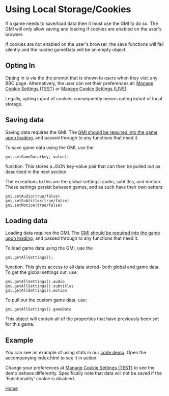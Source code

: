 # Using Local Storage/Cookies

If a game needs to save/load data then it must use the GMI to do so. The GMI will
only allow saving and loading if cookies are enabled on the user's browser.

If cookies are not enabled on the user's browser, the save functions will fail silently and the loaded gameData will be an empty object.

## Opting In

Opting in is via the the prompt that is shown to users when they visit any BBC
page. Alternatively, the user can set their preferences at:
[Manage Cookie Settings (TEST)] or [Manage Cookie Settings (LIVE)].

Legally, opting in/out of cookies consequently means opting in/out of local
storage.

## Saving data

Saving data requires the GMI. The [GMI should be required into the game upon loading](gmi.md#gmi),
and passed through to any functions that need it.

To save game data using the GMI, use the

````
gmi.setGameData(key, value);
````

function. This stores a JSON key-value pair that can then be pulled out as described in the next section.

The exceptions to this are the global settings: audio, subtitles, and motion. These
settings persist between games, and as such have their own setters:

````
gmi.setAudio(true/false)
gmi.setSubtitles(true/false)
gmi.setMotion(true/false)
````


## Loading data

Loading data requires the GMI. The [GMI should be required into the game upon loading](gmi.md#gmi),
and passed through to any functions that need it.

To load game data using the GMI, use the

````
gmi.getAllSettings();
````

function. This gives access to all data stored- both global and game data. To get the
global settings out, use:

````
gmi.getAllSettings().audio
gmi.getAllSettings().subtitles
gmi.getAllSettings().motion
````

To pull out the custom game data, use:
````
gmi.getAllSettings().gameData
````

This object will contain all of the properties that have previously been set for this game.


## Example
You can see an example of using stats in our [code demo](../src/main.js). 
Open the accompanying index.html to see it in action.

Change your preferences at [Manage Cookie Settings (TEST)] to see the demo
behave differently. Specifically note that data will not be saved if the
'Functionality' cookie is disabled.


[Manage Cookie Settings (TEST)]: http://www.test.bbc.co.uk/privacy/cookies/managing/cookie-settings
[Manage Cookie Settings (LIVE)]: http://www.bbc.co.uk/privacy/cookies/managing/cookie-settings

[Home](../README.md)
